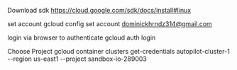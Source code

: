 Download sdk
https://cloud.google.com/sdk/docs/install#linux

set account 
gcloud config set account dominickhrndz314@gmail.com

login via browser to authenticate
gcloud auth login

Choose Project
gcloud container clusters get-credentials autopilot-cluster-1 --region us-east1 --project sandbox-io-289003